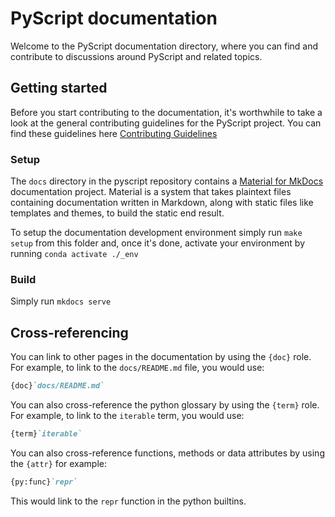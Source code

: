 # PyScript documentation

Welcome to the PyScript documentation directory, where you can find
and contribute to discussions around PyScript and related topics.

## Getting started

Before you start contributing to the documentation, it's worthwhile to
take a look at the general contributing guidelines for the PyScript project. You can find these guidelines here
[Contributing Guidelines](https://github.com/pyscript/pyscript/blob/main/CONTRIBUTING.md)

### Setup

The `docs` directory in the pyscript repository contains a
[Material for MkDocs](https://squidfunk.github.io/mkdocs-material/) documentation project. Material is a system
that takes plaintext files containing documentation written in Markdown, along with
static files like templates and themes, to build the static end result.

To setup the documentation development environment simply run `make setup` from this folder and, once it's done,
activate your environment by running `conda activate ./_env`

### Build

Simply run `mkdocs serve`

## Cross-referencing

You can link to other pages in the documentation by using the `{doc}` role. For example, to link to the `docs/README.md` file, you would use:

```markdown
{doc}`docs/README.md`
```

You can also cross-reference the python glossary by using the `{term}` role. For example, to link to the `iterable` term, you would use:

```markdown
{term}`iterable`
```

You can also cross-reference functions, methods or data attributes by using the `{attr}` for example:

```markdown
{py:func}`repr`
```

This would link to the `repr` function in the python builtins.
